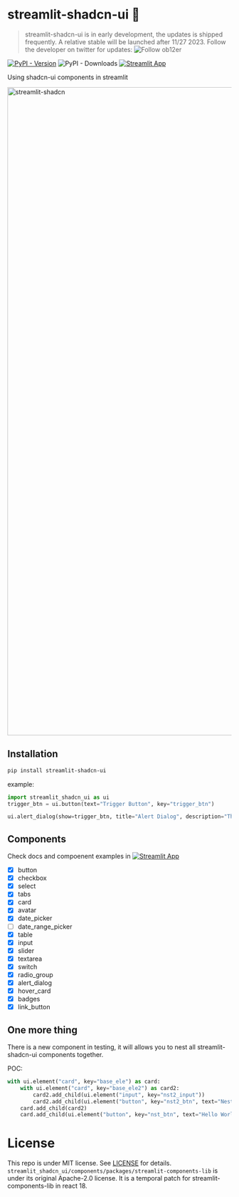 # streamlit-shadcn-ui :construction:

> streamlit-shadcn-ui is in early development, the updates is shipped frequently. A relative stable will be launched after 11/27 2023. Follow the developer on twitter for updates: ![Follow ob12er](https://img.shields.io/twitter/follow/ob12er)


[![PyPI - Version](https://img.shields.io/pypi/v/streamlit-shadcn-ui)](https://pypi.org/project/streamlit-shadcn-ui/)
![PyPI - Downloads](https://img.shields.io/pypi/dm/streamlit-shadcn-ui)
[![Streamlit App](https://static.streamlit.io/badges/streamlit_badge_black_white.svg)](https://shadcn.streamlit.app/)

Using shadcn-ui components in streamlit

<img width="1453" alt="streamlit-shadcn" src="https://github.com/ObservedObserver/streamlit-shadcn-ui/assets/22167673/75620347-9e9c-454c-a7ce-381d7464c519">


## Installation

```bash
pip install streamlit-shadcn-ui
```

example:
```py
import streamlit_shadcn_ui as ui
trigger_btn = ui.button(text="Trigger Button", key="trigger_btn")

ui.alert_dialog(show=trigger_btn, title="Alert Dialog", description="This is an alert dialog", confirm_label="OK", cancel_label="Cancel", key="alert_dialog1")

```

## Components

Check docs and compoenent examples in [![Streamlit App](https://static.streamlit.io/badges/streamlit_badge_black_white.svg)](https://shadcn.streamlit.app/)

+ [x] button
+ [x] checkbox
+ [x] select
+ [x] tabs
+ [x] card
+ [x] avatar
+ [x] date_picker
+ [ ] date_range_picker
+ [x] table
+ [x] input
+ [x] slider
+ [x] textarea
+ [x] switch
+ [x] radio_group
+ [x] alert_dialog
+ [x] hover_card
+ [x] badges
+ [x] link_button

## One more thing
There is a new component in testing, it will allows you to nest all streamlit-shadcn-ui components together.

POC:
```py
with ui.element("card", key="base_ele") as card:
    with ui.element("card", key="base_ele2") as card2:
        card2.add_child(ui.element("input", key="nst2_input"))
        card2.add_child(ui.element("button", key="nst2_btn", text="Nest Submmit", variant="outline"))
    card.add_child(card2)
    card.add_child(ui.element("button", key="nst_btn", text="Hello World"))
```

# License
This repo is under MIT license. See [LICENSE](LICENSE) for details.
`streamlit_shadcn_ui/components/packages/streamlit-components-lib` is under its original Apache-2.0 license. It is a temporal patch for streamlit-components-lib in react 18. 
